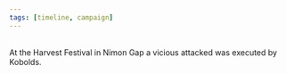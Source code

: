 ```yaml
---
tags: [timeline, campaign]
---
```

 
<span 
	  class='ob-timelines' 
	  data-date='1491-10-00' 
	  data-title='Harvesting Kobolds' 
	  data-era='DR'
	  data-class='orange'> 	  
	  At the Harvest Festival in Nimon Gap a vicious attacked was executed by Kobolds.
</span>